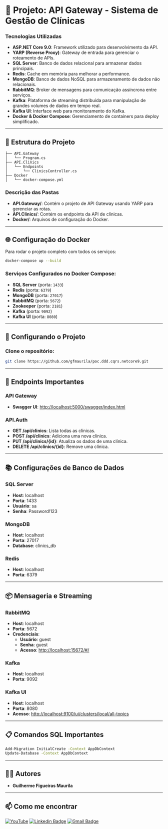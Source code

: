 # 📘 Projeto: API Gateway - Sistema de Gestão de Clínicas

### **Tecnologias Utilizadas**

- **ASP.NET Core 9.0**: Framework utilizado para desenvolvimento da API.
- **YARP (Reverse Proxy)**: Gateway de entrada para gerenciar o roteamento de APIs.
- **SQL Server**: Banco de dados relacional para armazenar dados principais.
- **Redis**: Cache em memória para melhorar a performance.
- **MongoDB**: Banco de dados NoSQL para armazenamento de dados não relacionais.
- **RabbitMQ**: Broker de mensagens para comunicação assíncrona entre serviços.
- **Kafka**: Plataforma de streaming distribuída para manipulação de grandes volumes de dados em tempo real.
- **Kafka UI**: Interface web para monitoramento do Kafka.
- **Docker & Docker Compose**: Gerenciamento de containers para deploy simplificado.

---

## 📁 **Estrutura do Projeto**

```
├── API.Gateway
│   └── Program.cs
├── API.Clinics
│   └── Endpoints
│       └── ClinicsController.cs
├── Docker
│   └── docker-compose.yml
```

### **Descrição das Pastas**

- **API.Gateway/**: Contém o projeto de API Gateway usando YARP para gerenciar as rotas.
- **API.Clinics/**: Contém os endpoints da API de clínicas.
- **Docker/**: Arquivos de configuração do Docker.

---

## 🌐 **Configuração do Docker**

Para rodar o projeto completo com todos os serviços:

```bash
docker-compose up --build
```

### **Serviços Configurados no Docker Compose:**

- **SQL Server** (porta: `1433`)
- **Redis** (porta: `6379`)
- **MongoDB** (porta: `27017`)
- **RabbitMQ** (porta: `5672`)
- **Zookeeper** (porta: `2181`)
- **Kafka** (porta: `9092`)
- **Kafka UI** (porta: `8080`)

---

## 🔧 **Configurando o Projeto**

### Clone o repositório:

```bash
git clone https://github.com/gfmaurila/poc.ddd.cqrs.netcore9.git
```

---

## 📌 **Endpoints Importantes**

### **API Gateway**

- **Swagger UI**: [http://localhost:5000/swagger/index.html](http://localhost:5000/swagger/index.html)

### **API.Auth**

- **GET /api/clinics**: Lista todas as clínicas.
- **POST /api/clinics**: Adiciona uma nova clínica.
- **PUT /api/clinics/{id}**: Atualiza os dados de uma clínica.
- **DELETE /api/clinics/{id}**: Remove uma clínica.

---

## 📚 **Configurações de Banco de Dados**

### **SQL Server**

- **Host**: localhost
- **Porta**: 1433
- **Usuário**: sa
- **Senha**: Password!123

### **MongoDB**

- **Host**: localhost
- **Porta**: 27017
- **Database**: clinics\_db

### **Redis**

- **Host**: localhost
- **Porta**: 6379

---

## 📦 **Mensageria e Streaming**

### **RabbitMQ**

- **Host**: localhost
- **Porta**: 5672
- **Credenciais**:
  - **Usuário**: guest
  - **Senha**: guest
  - **Acesso**: [http://localhost:15672/#/](http://localhost:15672/#/)

### **Kafka**

- **Host**: localhost
- **Porta**: 9092

### **Kafka UI**

- **Host**: localhost
- **Porta**: 8080
- **Acesso**: [http://localhost:9100/ui/clusters/local/all-topics](http://localhost:9100/ui/clusters/local/all-topics)

---

## 📋 **Comandos SQL Importantes**

```bash
Add-Migration InitialCreate -Context AppDbContext
Update-Database -Context AppDbContext
```

---

## 🧑‍💻 **Autores**

- **Guilherme Figueiras Maurila**

---

## 📫 Como me encontrar
[![YouTube](https://img.shields.io/badge/YouTube-FF0000?style=for-the-badge&logo=youtube&logoColor=white)](https://www.youtube.com/channel/UCjy19AugQHIhyE0Nv558jcQ)
[![Linkedin Badge](https://img.shields.io/badge/-Guilherme_Figueiras_Maurila-blue?style=flat-square&logo=Linkedin&logoColor=white&link=https://www.linkedin.com/in/guilherme-maurila)](https://www.linkedin.com/in/guilherme-maurila)
[![Gmail Badge](https://img.shields.io/badge/-gfmaurila@gmail.com-c14438?style=flat-square&logo=Gmail&logoColor=white&link=mailto:gfmaurila@gmail.com)](mailto:gfmaurila@gmail.com)



